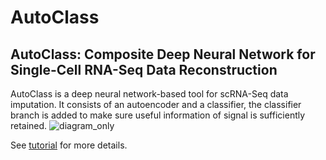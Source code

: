 # AutoClass

## AutoClass: Composite Deep Neural Network for Single-Cell RNA-Seq Data Reconstruction
AutoClass is a deep neural network-based tool for scRNA-Seq data imputation. It consists of an autoencoder and a classifier, 
the classifier branch is added to make sure useful information of signal is sufficiently retained.
![diagram_only](https://user-images.githubusercontent.com/45580592/88548409-0e292e00-cfed-11ea-99e6-03fb82d544e4.png)

See [tutorial](https://github.com/datapplab/AutoClass/blob/master/Tutorial.ipynb) for more details.
